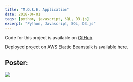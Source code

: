 ```yaml
---
title: "M.O.R.E. Application"
date: 2018-06-01
tags: [python, javascript, SQL, D3.js]
excerpt: "Python, Javascript, SQL, D3.js"
---
```

Code for this project is available on [GitHub](https://github.com/jjgong7/DVA-Project).

Deployed project on AWS Elastic Beanstalk is available [here](http://more-project.us-east-1.elasticbeanstalk.com/).  

## Poster:  
<!-- <img src="../images/more-app/poster.png" alt="poster" class="img" style="cursor: zoom-in;">   -->
[ ![](../images/more-app/poster.png) ](../images/more-app/poster.png)